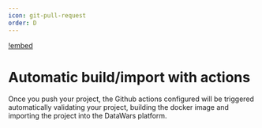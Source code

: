 ```yaml
---
icon: git-pull-request
order: D
---
```


[!embed](https://www.loom.com/embed/93cb59410d554bb5acaed0582b3ef181?sid=9f35a102-5c8d-4b67-91ae-93d605180361)


# Automatic build/import with actions

Once you push your project, the Github actions configured will be triggered automatically validating your project, building the docker image and importing the project into the DataWars platform.
